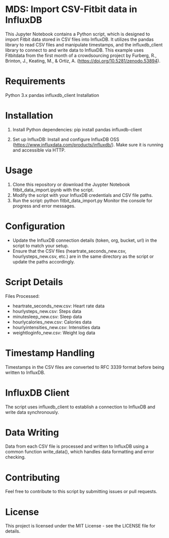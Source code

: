 # MDS: Import CSV-Fitbit data in InfluxDB

This Jupyter Notebook contains a Python script, which is designed to import Fitbit data stored in CSV files into InfluxDB. It utilizes the pandas library to read CSV files and manipulate timestamps, and the influxdb_client library to connect to and write data to InfluxDB. This example uses Fitbitdata from the first month of a crowdsourcing project by Furberg, R., Brinton, J., Keating, M., & Ortiz, A. (https://doi.org/10.5281/zenodo.53894).

# Requirements
Python 3.x
pandas
influxdb_client
Installation

# Installation
1. Install Python dependencies:
pip install pandas influxdb-client

3. Set up InfluxDB:
Install and configure InfluxDB OSS (https://www.influxdata.com/products/influxdb/). Make sure it is running and accessible via HTTP.

# Usage
1. Clone this repository or download the Juypter Notebook fitbit_data_import.ipynb with the script.
2. Modify the script with your InfluxDB credentials and CSV file paths.
3. Run the script:
   python fitbit_data_import.py
   Monitor the console for progress and error messages.

# Configuration
- Update the InfluxDB connection details (token, org, bucket, url) in the script to match your setup.
- Ensure that the CSV files (heartrate_seconds_new.csv, hourlysteps_new.csv, etc.) are in the same directory as the script or update the paths accordingly.

# Script Details
Files Processed:
- heartrate_seconds_new.csv: Heart rate data
- hourlysteps_new.csv: Steps data
- minutesleep_new.csv: Sleep data
- hourlycalories_new.csv: Calories data
- hourlyintensities_new.csv: Intensities data
- weightloginfo_new.csv: Weight log data

# Timestamp Handling
Timestamps in the CSV files are converted to RFC 3339 format before being written to InfluxDB.

# InfluxDB Client
The script uses influxdb_client to establish a connection to InfluxDB and write data synchronously.

# Data Writing
Data from each CSV file is processed and written to InfluxDB using a common function write_data(), which handles data formatting and error checking.

# Contributing
Feel free to contribute to this script by submitting issues or pull requests.

# License
This project is licensed under the MIT License - see the LICENSE file for details.
